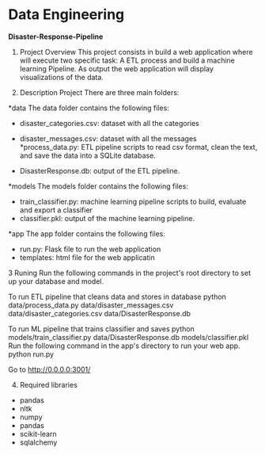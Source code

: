 # Data Engineering
**Disaster-Response-Pipeline**
1. Project Overview
This project consists in build a web application where will execute two specific task:  A ETL process and build a machine learning Pipeline. As output the web application will display visualizations of the data.

2. Description Project
There are three main folders:

*data
The data folder contains the following files:
 * disaster_categories.csv: dataset with all the categories
 * disaster_messages.csv: dataset with all the messages
 *process_data.py: ETL pipeline scripts to read csv format, clean the text, and save the data into a SQLite database.
 
* DisasterResponse.db: output of the ETL pipeline.

*models
The models folder contains the following files:
 * train_classifier.py: machine learning pipeline scripts to build, evaluate and export a classifier
 * classifier.pkl: output of the machine learning pipeline.
 
*app
The app folder contains the following files:
 * run.py: Flask file to run the web application
 * templates: html file for the web applicatin

3 Runing
Run the following commands in the project's root directory to set up your database and model.

To run ETL pipeline that cleans data and stores in database python data/process_data.py data/disaster_messages.csv data/disaster_categories.csv data/DisasterResponse.db

To run ML pipeline that trains classifier and saves python models/train_classifier.py data/DisasterResponse.db models/classifier.pkl
Run the following command in the app's directory to run your web app. python run.py

Go to http://0.0.0.0:3001/

4. Required libraries
* pandas
* nltk
* numpy
* pandas
* scikit-learn
* sqlalchemy 




